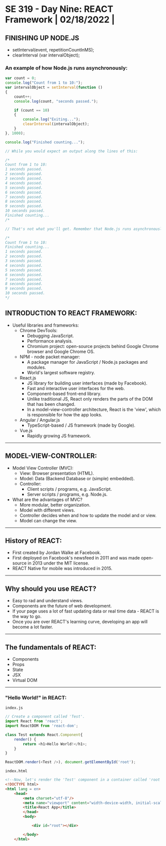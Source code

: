 # **SE 319 - Day Nine: REACT Framework | 02/18/2022 |**

## **FINISHING UP NODE.JS**
* setInterval(event, repetitionCountInMS);
* clearInterval (var intervalObject);
### **An example of how Node.js runs asynchronously:**
```js
var count = 0;
console.log("Count from 1 to 10:");
var intervalObject = setInterval(function ()
{
    count++;
    console.log(count, "seconds passed.");

    if (count == 10)
    {
        console.log("Exiting...");
        clearInterval(intervalObject);
    }
}, 1000);

console.log("Finished counting...");

// While you would expect an output along the lines of this:

/*
Count from 1 to 10:
1 seconds passed.
2 seconds passed.
3 seconds passed.
4 seconds passed.
5 seconds passed.
6 seconds passed.
7 seconds passed.
8 seconds passed.
9 seconds passed.
10 seconds passed.
Finished counting...
/*

// That's not what you'll get. Remember that Node.js runs asynchronously. Thus, this is the output that you would get.

/*
Count from 1 to 10:
Finished counting...
1 seconds passed.
2 seconds passed.
3 seconds passed.
4 seconds passed.
5 seconds passed.
6 seconds passed.
7 seconds passed.
8 seconds passed.
9 seconds passed.
10 seconds passed.
*/
```

## **INTRODUCTION TO REACT FRAMEWORK:**
* Useful libraries and frameworks:
    * Chrome DevTools:
        * Debugging JavaScript.
        * Performance analysis.
        * Chromium project: open-source projects behind Google Chrome browser and Google Chrome OS.
    * NPM - node packet manager:
        * A package manager for JavaScript / Node.js packages and modules.
        * World's largest software registry.
    * React.js
        * JS library for building user interfaces (made by Facebook).
        * Fast and interactive user interfaces for the web.
        * Component-based front-end library.
        * Unlike traditional JS, React only renders the parts of the DOM that has been changed.
        * In a model-view-controller architecture, React is the 'view', which is responsible for how the app looks.
    * Angular / Angular.js
        * TypeScript-based / JS framework (made by Google).
    * Vue.js
        * Rapidly growing JS framework.

---
## **MODEL-VIEW-CONTROLLER:**
* Model View Controller (MVC):
    * View: Browser presentation (HTML).
    * Model: Data (Backend Database or (simple) embedded).
    * Controller:
        * Client scripts / programs, e.g. JavaScript.
        * Server scripts / programs, e.g. Node.js.
* What are the advantages of MVC?
    * More modular, better organization.
    * Model with different views.
    * Controller decides when and how to update the model and or view.
    * Model can change the view.

---
## **History of REACT:**
* First created by Jordan Walke at Facebook.
* First deployed on Facebook's newsfeed in 2011 and was made open-source in 2013 under the MIT license.
* REACT Native for mobile was introduced in 2015.

---
## **Why should you use REACT?**
* Easy to rad and understand views.
* Components are the future of web development.
* If your page uses a lot of fast updating data or real time data - REACT is the way to go.
* Once you are over REACT's learning curve, developing an app will become a lot faster.

---
## **The fundamentals of REACT:**
* Components
* Props
* State
* JSX
* Virtual DOM

---
### **"Hello World!" in REACT:**

```index.js```
``` js
// Create a component called 'Test'.
import React from 'react';
import ReactDOM from 'react-dom';

class Test extends React.Component{
    render() {
        return <h1>Hello World!</h1>;
    }
}

ReactDOM.render(<Test />), document.getElementById('root');
```

```index.html```
```html
<!--Now, let's render the 'Test' component in a container called 'root'.-->
<!DOCTYPE html>
<html lang = en>
    <head>
        <meta charset="utf-8"/>
        <meta name="viewport" content="width-device-width, initial-scale-1"/>
        <title>React App</title>
        </head>
        <body>

            <div id="root"></div>

        </body>
    </html>
```
